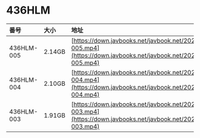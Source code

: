 # 436HLM

| 番号 | 大小 | 地址 |
| :--- | :--- | :--- |
| 436HLM-005 | 2.14GB | [https://down.javbooks.net/javbook.net/2020/06/23/436HLM-005.mp4](https://down.javbooks.net/javbook.net/2020/06/23/436HLM-005.mp4) |
| 436HLM-004 | 2.10GB | [https://down.javbooks.net/javbook.net/2020/06/23/436HLM-004.mp4](https://down.javbooks.net/javbook.net/2020/06/23/436HLM-004.mp4) |
| 436HLM-003 | 1.91GB | [https://down.javbooks.net/javbook.net/2020/06/28/436HLM-003.mp4](https://down.javbooks.net/javbook.net/2020/06/28/436HLM-003.mp4) |


